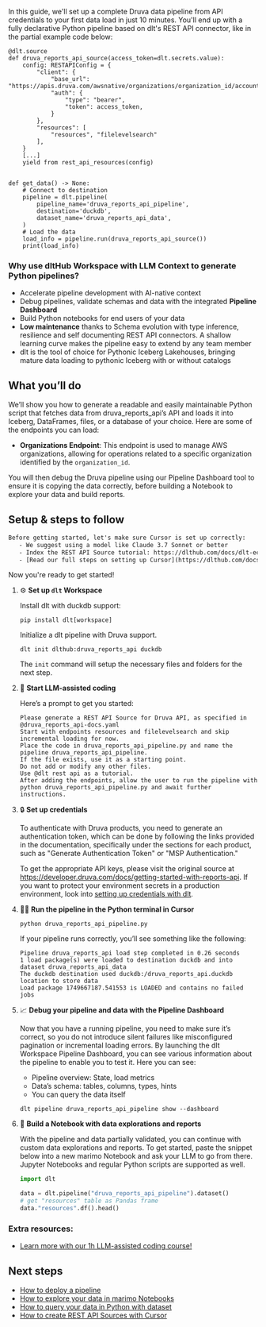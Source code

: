 In this guide, we'll set up a complete Druva data pipeline from API credentials to your first data load in just 10 minutes. You'll end up with a fully declarative Python pipeline based on dlt's REST API connector, like in the partial example code below:

```python-outcome
@dlt.source
def druva_reports_api_source(access_token=dlt.secrets.value):
    config: RESTAPIConfig = {
        "client": {
            "base_url": "https://apis.druva.com/awsnative/organizations/organization_id/accounts/account_id",
            "auth": {
                "type": "bearer",
                "token": access_token,
            }
        },
        "resources": [
            "resources", "filelevelsearch"
        ],
    }
    [...]
    yield from rest_api_resources(config)


def get_data() -> None:
    # Connect to destination
    pipeline = dlt.pipeline(
        pipeline_name='druva_reports_api_pipeline',
        destination='duckdb',
        dataset_name='druva_reports_api_data', 
    )
    # Load the data
    load_info = pipeline.run(druva_reports_api_source())
    print(load_info) 
```

### Why use dltHub Workspace with LLM Context to generate Python pipelines?

- Accelerate pipeline development with AI-native context
- Debug pipelines, validate schemas and data with the integrated **Pipeline Dashboard**
- Build Python notebooks for end users of your data
- **Low maintenance** thanks to Schema evolution with type inference, resilience and self documenting REST API connectors. A shallow learning curve makes the pipeline easy to extend by any team member
- dlt is the tool of choice for Pythonic Iceberg Lakehouses, bringing mature data loading to pythonic Iceberg with or without catalogs

## What you’ll do

We’ll show you how to generate a readable and easily maintainable Python script that fetches data from druva_reports_api’s API and loads it into Iceberg, DataFrames, files, or a database of your choice. Here are some of the endpoints you can load:

- **Organizations Endpoint**: This endpoint is used to manage AWS organizations, allowing for operations related to a specific organization identified by the `organization_id`.

You will then debug the Druva pipeline using our Pipeline Dashboard tool to ensure it is copying the data correctly, before building a Notebook to explore your data and build reports.

## Setup & steps to follow

```default
Before getting started, let's make sure Cursor is set up correctly:
   - We suggest using a model like Claude 3.7 Sonnet or better
   - Index the REST API Source tutorial: https://dlthub.com/docs/dlt-ecosystem/verified-sources/rest_api/ and add it to context as **@dlt rest api**
   - [Read our full steps on setting up Cursor](https://dlthub.com/docs/dlt-ecosystem/llm-tooling/cursor-restapi#23-configuring-cursor-with-documentation)
```

Now you're ready to get started!

1. ⚙️ **Set up `dlt` Workspace**
    
    Install dlt with duckdb support:
    ```shell
    pip install dlt[workspace]
    ```

    Initialize a dlt pipeline with Druva support.
    ```shell
    dlt init dlthub:druva_reports_api duckdb
    ```

    The `init` command will setup the necessary files and folders for the next step.
    
2. 🤠 **Start LLM-assisted coding**
    
    Here’s a prompt to get you started:
    
    ```prompt
    Please generate a REST API Source for Druva API, as specified in @druva_reports_api-docs.yaml 
    Start with endpoints resources and filelevelsearch and skip incremental loading for now. 
    Place the code in druva_reports_api_pipeline.py and name the pipeline druva_reports_api_pipeline. 
    If the file exists, use it as a starting point. 
    Do not add or modify any other files. 
    Use @dlt rest api as a tutorial. 
    After adding the endpoints, allow the user to run the pipeline with python druva_reports_api_pipeline.py and await further instructions.
    ```

    
3. 🔒 **Set up credentials** 
    
    To authenticate with Druva products, you need to generate an authentication token, which can be done by following the links provided in the documentation, specifically under the sections for each product, such as "Generate Authentication Token" or "MSP Authentication."
    
    To get the appropriate API keys, please visit the original source at https://developer.druva.com/docs/getting-started-with-reports-api.
    If you want to protect your environment secrets in a production environment, look into [setting up credentials with dlt](https://dlthub.com/docs/walkthroughs/add_credentials).
    
4. 🏃‍♀️ **Run the pipeline in the Python terminal in Cursor**
    
    ```shell
    python druva_reports_api_pipeline.py
    ```
    
    If your pipeline runs correctly, you’ll see something like the following:
    
    ```shell
    Pipeline druva_reports_api load step completed in 0.26 seconds
    1 load package(s) were loaded to destination duckdb and into dataset druva_reports_api_data
    The duckdb destination used duckdb:/druva_reports_api.duckdb location to store data
    Load package 1749667187.541553 is LOADED and contains no failed jobs
    ```
    
5. 📈 **Debug your pipeline and data with the Pipeline Dashboard**

    Now that you have a running pipeline, you need to make sure it’s correct, so you do not introduce silent failures like misconfigured pagination or incremental loading errors. By launching the dlt Workspace Pipeline Dashboard, you can see various information about the pipeline to enable you to test it. Here you can see:
    - Pipeline overview: State, load metrics
    - Data’s schema: tables, columns, types, hints
    - You can query the data itself
    
    ```shell
    dlt pipeline druva_reports_api_pipeline show --dashboard
    ```
    
6. 🐍 **Build a Notebook with data explorations and reports**

    With the pipeline and data partially validated, you can continue with custom data explorations and reports. To get started, paste the snippet below into a new marimo Notebook and ask your LLM to go from there. Jupyter Notebooks and regular Python scripts are supported as well.

    
    ```python
    import dlt

   data = dlt.pipeline("druva_reports_api_pipeline").dataset()
   # get "resources" table as Pandas frame
   data."resources".df().head()
    ```

### Extra resources:

- [Learn more with our 1h LLM-assisted coding course!](https://www.youtube.com/watch?v=GGid70rnJuM)

## Next steps

- [How to deploy a pipeline](https://dlthub.com/docs/walkthroughs/deploy-a-pipeline)
- [How to explore your data in marimo Notebooks](https://dlthub.com/docs/general-usage/dataset-access/marimo)
- [How to query your data in Python with dataset](https://dlthub.com/docs/general-usage/dataset-access/dataset)
- [How to create REST API Sources with Cursor](https://dlthub.com/docs/dlt-ecosystem/llm-tooling/cursor-restapi)